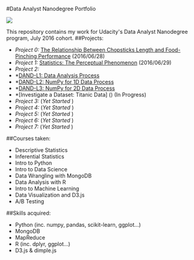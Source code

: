 #Data Analyst Nanodegree Portfolio

<img src="https://pbs.twimg.com/media/B4LemTlIMAAy8AM.jpg">

This repository contains my work for Udacity's Data Analyst Nanodegree program, July 2016 cohort.
##Projects:
* *Project 0:* [The Relationship Between Chopsticks Length and Food-Pinching Performance](https://github.com/ronafan/data-analysis-nanodgree_projects/tree/master/p0-chopstick-length-analysis) (2016/06/28)
* *Project 1:* [Statistics: The Perceptual Phenomenon](https://github.com/ronafan/data-analysis-nanodgree_projects/tree/master/p1-test-perceptual-phenomenon) (2016/06/29)
* *Project 2:* 
* *[DAND-L1: Data Analysis Process](https://github.com/ronafan/data-analysis-nanodgree_projects/blob/master/p2-investigate-a-dataset/Intro%20to%20Data%20Analysis/L1_DA_process.ipynb) 
* *[DAND-L2: NumPy for 1D Data Process](https://github.com/ronafan/data-analysis-nanodgree_projects/blob/master/p2-investigate-a-dataset/Intro%20to%20Data%20Analysis/L2_1D_data_analysis/L2-numpy_pandas_1d%2Bdata.ipynb) 
* *[DAND-L3: NumPy for 2D Data Process](https://github.com/ronafan/data-analysis-nanodgree_projects/blob/master/p2-investigate-a-dataset/Intro%20to%20Data%20Analysis/L2_1D_data_analysis/L3-numpy_pandas_2d%2Bdata.ipynb) 
* *[Investigate a Dataset: Titanic Data] () (In Progress)
* *Project 3:* (*Yet Started* )
* *Project 4:* (*Yet Started* )
* *Project 5:* (*Yet Started* )
* *Project 6:* (*Yet Started* )
* *Project 7:* (*Yet Started* )


##Courses taken:
* Descriptive Statistics
* Inferential Statistics
* Intro to Python
* Intro to Data Science
* Data Wrangling with MongoDB
* Data Analysis with R
* Intro to Machine Learning
* Data Visualization and D3.js
* A/B Testing

##Skills acquired:
* Python (inc. numpy, pandas, scikit-learn, ggplot...)
* MongoDB
* MapReduce
* R (inc. dplyr, ggplot...)
* D3.js & dimple.js
